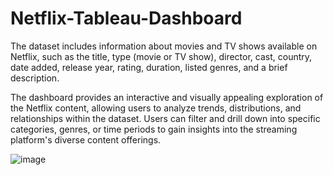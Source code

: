 # Netflix-Tableau-Dashboard
The dataset includes information about movies and TV shows available on Netflix, such as the title, type (movie or TV show), director, cast, country, date added, release year, rating, duration, listed genres, and a brief description.

The dashboard provides an interactive and visually appealing exploration of the Netflix content, allowing users to analyze trends, distributions, and relationships within the dataset. Users can filter and drill down into specific categories, genres, or time periods to gain insights into the streaming platform's diverse content offerings.

![image](https://github.com/Drashti199801/Netflix-Tableau-Dashboard/assets/156224544/983fbb09-833e-4226-8b98-f72504aa1acf)


